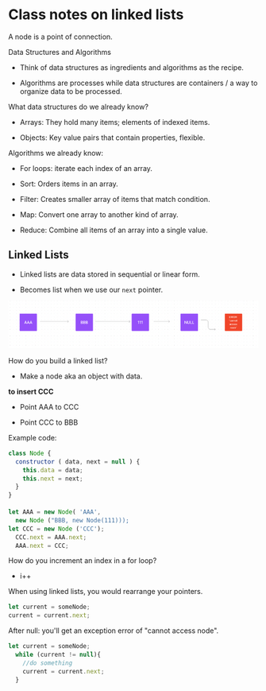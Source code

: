 # Class notes on linked lists

A node is a point of connection.

Data Structures and Algorithms

- Think of data structures as ingredients and algorithms as the recipe.

- Algorithms are processes while data structures are containers / a way to organize data to be processed.

What data structures do we already know?

- Arrays: They hold many items; elements of indexed items.

- Objects: Key value pairs that contain properties, flexible.

Algorithms we already know:

- For loops: iterate each index of an array.

- Sort: Orders items in an array.

- Filter: Creates smaller array of items that match condition.

- Map: Convert one array to another kind of array.

- Reduce: Combine all items of an array into a single value.

## Linked Lists

- Linked lists are data stored in sequential or linear form.

- Becomes list when we use our ```next``` pointer.

![Diagram of Linked List](./SQL-subs/linked-list-diagram.png)

How do you build a linked list?

- Make a node aka an object with data.

**to insert CCC**

- Point AAA to CCC

- Point CCC to BBB

Example code:

```javascript
class Node {
  constructor ( data, next = null ) {
    this.data = data;
    this.next = next;
  }
}

let AAA = new Node( 'AAA',
  new Node ("BBB, new Node(111)));
let CCC = new Node ('CCC');
  CCC.next = AAA.next;
  AAA.next = CCC;
```

How do you increment an index in a for loop?

- i++

When using linked lists, you would rearrange your pointers.

```javascript
let current = someNode;
current = current.next;
```

After null: you'll get an exception error of "cannot access node".

```javascript
let current = someNode;
  while (current != null){
    //do something
    current = current.next;
  }
```
